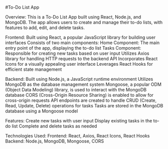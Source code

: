 #To-Do List App

Overview:
This is a To-Do List App built using React, Node.js, and MongoDB. The app allows users to create and manage their to-do lists, with features to add, edit, and delete tasks.

Frontend:
Built using React, a popular JavaScript library for building user interfaces
Consists of two main components:
Home Component: The main entry point of the app, displaying the to-do list
Tasks Component: Responsible for creating new tasks based on user input
Utilizes Axios library for handling HTTP requests to the backend API
Incorporates React Icons for a visually appealing user interface
Leverages React Hooks for efficient state management

Backend:
Built using Node.js, a JavaScript runtime environment
Utilizes MongoDB as the database management system
Mongoose, a popular ODM (Object Data Modeling) library, is used to interact with the MongoDB database
CORS (Cross-Origin Resource Sharing) is enabled to allow for cross-origin requests
API endpoints are created to handle CRUD (Create, Read, Update, Delete) operations for tasks
Tasks are stored in the MongoDB database using a Mongoose model

Features:
Create new tasks with user input
Display existing tasks in the to-do list
Complete and delete tasks as needed

Technologies Used:
Frontend: React, Axios, React Icons, React Hooks
Backend: Node.js, MongoDB, Mongoose, CORS
